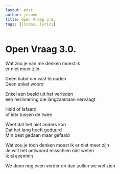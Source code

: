 ```yaml
---
layout: post
author: jeroen
title: Open Vraag 3.0.
tags: [lindas, lyrics]
---
```

# Open Vraag 3.0.

Wat zou je van me denken moest ik  
er niet meer zijn  

Geen habd om vast te ouden  
Geen enkel woord  

Enkel een beeld uit het verleden  
een herinnering die langzaamaan vervaagt  

Held of lafaard  
of iets tussen de twee  

Weet dat het niet anders kon  
Dat het lang heeft geduurd  
M'n best gedaan maar gefaald  

Wat zou je toch denken moest ik er niet meer zijn  
Je wilt het antwoord misschien niet weten  
Ik al evenmin  

We doen nog even verder en dan zullen we wel zien
